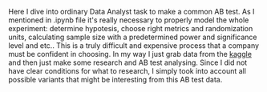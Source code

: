 Here I dive into ordinary Data Analyst task to make a common AB test. As I mentioned in .ipynb file it's really necessary to properly model the whole experiment: determine hypotesis, choose right metrics and randomization units, calculating sample size with a predetermined power and significance level and etc.. 
This is a truly difficult and expensive process that a company must be confident in choosing. In my way I just grab data from the [kaggle](https://www.kaggle.com/datasets/sergylog/ab-test-data) and then just make some research and AB test analysing. Since I did not have clear conditions for what to research, I simply took into account all possible variants that might be interesting from this AB test data.
